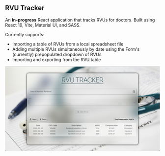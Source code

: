 ## RVU Tracker

An **in-progress** React application that tracks RVUs for doctors. Built using React 19, Vite, Material UI, and SASS.

Currently supports:
<ul>
    <li>Importing a table of RVUs from a local spreadsheet file</li>
    <li>Adding multiple RVUs simultaneously by date using the Form's (currently) prepopulated dropdown of RVUs</li>
    <li>Importing and exporting from the RVU table</li>
</ul>

![RVU Tracker](./src/assets/screenshots/Screenshot%202.png)
